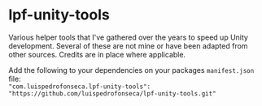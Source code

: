 lpf-unity-tools
===============

Various helper tools that I've gathered over the years to speed up Unity development. Several of these are not mine or have been adapted from other sources. Credits are in place where applicable.

Add the following to your dependencies on your packages `manifest.json` file:   
`"com.luispedrofonseca.lpf-unity-tools": "https://github.com/luispedrofonseca/lpf-unity-tools.git"`
